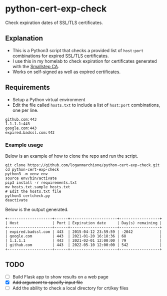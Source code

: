 # python-cert-exp-check

Check expiration dates of SSL/TLS certificates.

## Explanation

  - This is a Python3 script that checks a provided list of `host:port` combinations for expired SSL/TLS certificates.
  - I use this in my homelab to check expiration for certificates generated with the [Smallstep CA](https://smallstep.com/certificates/).
  - Works on self-signed as well as expired certificates.

## Requirements

  - Setup a Python virtual environment
  - Edit the file called `hosts.txt` to include a list of `host:port` combinations, one per line.
```
github.com:443
1.1.1.1:443
google.com:443
expired.badssl.com:443
```

### Example usage

Below is an example of how to clone the repo and run the script.
```
git clone https://github.com/loganmarchione/python-cert-exp-check.git
cd python-cert-exp-check
python3 -m venv env
source env/bin/activate 
pip3 install -r requirements.txt
mv hosts.txt.sample hosts.txt
# Edit the hosts.txt file
python3 certcheck.py
deactivate
```

Below is the output generated.
```
+--------------------+------+---------------------+------------------+
| Host               | Port | Expiration date     | Day(s) remaining |
+--------------------+------+---------------------+------------------+
| expired.badssl.com | 443  | 2015-04-12 23:59:59 | -2042            |
| google.com         | 443  | 2021-01-20 16:18:36 | 68               |
| 1.1.1.1            | 443  | 2021-02-01 12:00:00 | 79               |
| github.com         | 443  | 2022-05-10 12:00:00 | 542              |
+--------------------+------+---------------------+------------------+
```

## TODO
- [ ] Build Flask app to show results on a web page
- [x] ~~Add argument to specify input file~~
- [ ] Add the ability to check a local directory for crt/key files
